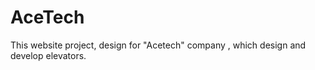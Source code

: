 AceTech
=======

This website project, design for "Acetech" company , which design and develop elevators.